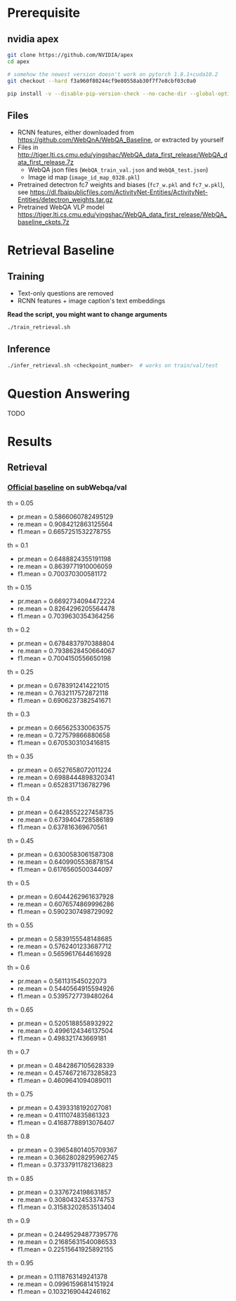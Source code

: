 # Prerequisite

## nvidia apex

```bash
git clone https://github.com/NVIDIA/apex
cd apex

# somehow the newest version doesn't work on pytorch 1.8.1+cuda10.2
git checkout --hard f3a960f80244cf9e80558ab30f7f7e8cbf03c0a0 

pip install -v --disable-pip-version-check --no-cache-dir --global-option="--cpp_ext" --global-option="--cuda_ext" ./
```

## Files

- RCNN features, either downloaded from https://github.com/WebQnA/WebQA_Baseline, or extracted by yourself
- Files in http://tiger.lti.cs.cmu.edu/yingshac/WebQA_data_first_release/WebQA_data_first_release.7z
    - WebQA json files (`WebQA_train_val.json` and `WebQA_test.json`)
    - Image id map (`image_id_map_0328.pkl`)
- Pretrained detectron fc7 weights and biases (`fc7_w.pkl` and `fc7_w.pkl`),
  see https://dl.fbaipublicfiles.com/ActivityNet-Entities/ActivityNet-Entities/detectron_weights.tar.gz
- Pretrained WebQA VLP model https://tiger.lti.cs.cmu.edu/yingshac/WebQA_data_first_release/WebQA_baseline_ckpts.7z

# Retrieval Baseline

## Training

- Text-only questions are removed
- RCNN features + image caption's text embeddings

**Read the script, you might want to change arguments**

```bash
./train_retrieval.sh
```

## Inference

```bash
./infer_retrieval.sh <checkpoint_number>  # works on train/val/test
```

# Question Answering

TODO

# Results

## Retrieval

### [Official baseline](https://github.com/WebQnA/WebQA_Baseline) on subWebqa/val

th = 0.05

- pr.mean = 0.5866060782495129
- re.mean = 0.9084212863125564
- f1.mean = 0.6657251532278755

th = 0.1

- pr.mean = 0.6488824355191198
- re.mean = 0.8639771910006059
- f1.mean = 0.700370300581172

th = 0.15

- pr.mean = 0.6692734094472224
- re.mean = 0.8264296205564478
- f1.mean = 0.7039630354364256

th = 0.2

- pr.mean = 0.6784837970388804
- re.mean = 0.7938628450664067
- f1.mean = 0.7004150556650198

th = 0.25

- pr.mean = 0.6783912414221015
- re.mean = 0.7632117572872118
- f1.mean = 0.6906237382541671

th = 0.3

- pr.mean = 0.665625330063575
- re.mean = 0.727579866880658
- f1.mean = 0.6705303103416815

th = 0.35

- pr.mean = 0.6527658072011224
- re.mean = 0.6988444898320341
- f1.mean = 0.6528317136782796

th = 0.4

- pr.mean = 0.6428552227458735
- re.mean = 0.6739404728586189
- f1.mean = 0.637816369670561

th = 0.45

- pr.mean = 0.6300583061587308
- re.mean = 0.6409905536878154
- f1.mean = 0.6176560500344097

th = 0.5

- pr.mean = 0.6044262961637928
- re.mean = 0.6076574869996286
- f1.mean = 0.5902307498729092

th = 0.55

- pr.mean = 0.5839155548148685
- re.mean = 0.5762401233687712
- f1.mean = 0.5659617644616928

th = 0.6

- pr.mean = 0.561131545022073
- re.mean = 0.5440564915594926
- f1.mean = 0.5395727739480264

th = 0.65

- pr.mean = 0.5205188558932922
- re.mean = 0.4996124346137504
- f1.mean = 0.498321743669181

th = 0.7

- pr.mean = 0.4842867105628339
- re.mean = 0.45746721673285823
- f1.mean = 0.4609641094089011

th = 0.75

- pr.mean = 0.4393318192027081
- re.mean = 0.4111074835861323
- f1.mean = 0.41687788913076407

th = 0.8

- pr.mean = 0.39654801405709367
- re.mean = 0.36628028295962745
- f1.mean = 0.37337911782136823

th = 0.85

- pr.mean = 0.3376724198631857
- re.mean = 0.3080432453374753
- f1.mean = 0.31583202853513404

th = 0.9

- pr.mean = 0.24495294877395776
- re.mean = 0.21685631540086533
- f1.mean = 0.22515641925892155

th = 0.95

- pr.mean = 0.1118763149241378
- re.mean = 0.09961596814151924
- f1.mean = 0.1032169044246162
